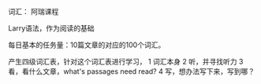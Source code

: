 词汇：
阿瑞课程

Larry语法，作为阅读的基础

每日基本的任务量：10篇文章的对应的100个词汇。

产生四级词汇表，针对这个词汇表进行学习，
1 词汇本身
2 听，并寻找听力
3 看，看什么文章，what's passages need read?
4 写，想办法写下来，写到哪？